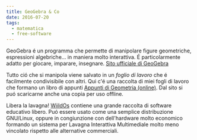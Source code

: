 ```yaml
---
title: GeoGebra & Co
date: 2016-07-20
tags:
  - matematica
  - free-software
---
```


GeoGebra é un programma che permette di manipolare figure geometriche, espressioni algebriche... in maniera molto interattiva. É particolarmente adatto per giocare, imparare, insegnare.
<a href="https://www.geogebra.org/home">Sito ufficiale di GeoGebra</a>

Tutto ció che si manipola viene salvato in un <em>foglio di lavoro</em> che é facilmente condivisibile con altri. Qui c'é una raccolta di miei fogli di lavoro che formano un libro di appunti
<a href="https://www.geogebra.org/m/SkTmJGtP#">Appunti di Geometria (online)</a>. Dal sito si puó scaricarne anche una copia per uso offline.

Libera la lavagna! <a href="https://wiildos.wikispaces.com/Pagina+iniziale">WiildOs</a> contiene una grande raccolta di software educativo libero. Puó essere usato come una semplice distribuzione GNU/Linux, oppure in congiunzione con dell'hardware molto economico formando un sistema per Lavagna Interattiva Multimediale molto meno vincolato rispetto alle alternative commerciali.
